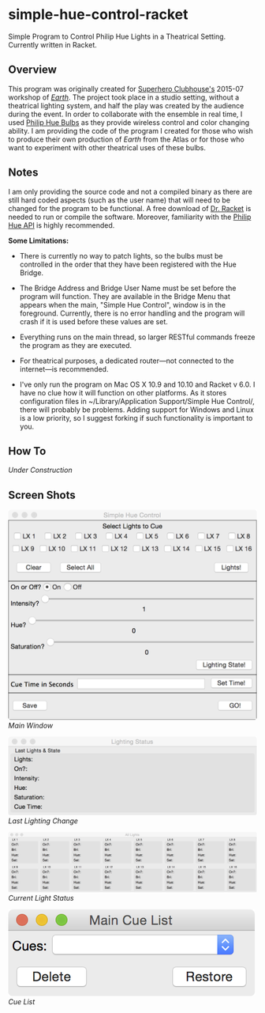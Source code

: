 # simple-hue-control-racket
Simple Program to Control Philip Hue Lights in a Theatrical Setting. Currently written in Racket.  

## Overview

This program was originally created for [Superhero Clubhouse's](http://www.superheroclubhouse.org) 2015-07 workshop of [*Earth*](http://www.superheroclubhouse.org/earth/). The project took place in a studio setting, without a theatrical lighting system, and half the play was created by the audience during the event. In order to collaborate with the ensemble in real time, I used [Philip Hue Bulbs](http://www2.meethue.com/en-us/) as they provide wireless control and color changing ability. I am providing the code of the program I created for those who wish to produce their own production of *Earth* from the Atlas or for those who want to experiment with other theatrical uses of these bulbs.  

## Notes

I am only providing the source code and not a compiled binary as there are still hard coded aspects (such as the user name) that will need to be changed for the program to be functional. A free download of [Dr. Racket](http://download.racket-lang.org/) is needed to run or compile the software. Moreover, familiarity with the [Philip Hue API](http://www.developers.meethue.com/philips-hue-api) is highly recommended.  

**Some Limitations:** 

* There is currently no way to patch lights, so the bulbs must be controlled in the order that they have been registered with the Hue Bridge.  

* The Bridge Address and Bridge User Name must be set before the program will function. They are available in the Bridge Menu that appears when the main, "Simple Hue Control", window is in the foreground. Currently, there is no error handling and the program will crash if it is used before these values are set.  

* Everything runs on the main thread, so larger RESTful commands freeze the program as they are executed.  

* For theatrical purposes, a dedicated router—not connected to the internet—is recommended.  

* I've only run the program on Mac OS X 10.9 and 10.10 and Racket v 6.0. I have no clue how it will function on other platforms. As it stores configuration files in ~/Library/Application Support/Simple Hue Control/, there will probably be problems. Adding support for Windows and Linux is a low priority, so I suggest forking if such functionality is important to you.  

## How To  

*Under Construction*  

## Screen Shots

![Main Window](https://github.com/brucehs/simple-hue-control-racket/blob/master/images/main_window.tiff)  
*Main Window*  

![Last Status](https://github.com/brucehs/simple-hue-control-racket/blob/master/images/last_status.tiff)  
*Last Lighting Change*  

![Current Light Status](https://github.com/brucehs/simple-hue-control-racket/blob/master/images/all_lights.tiff)
*Current Light Status*  

![Cue List](https://github.com/brucehs/simple-hue-control-racket/blob/master/images/cue_list.tiff)  
*Cue List*
